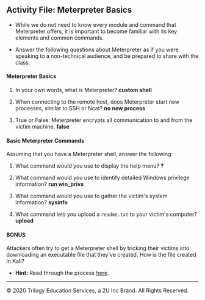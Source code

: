 ## Activity File: Meterpreter Basics

- While we do not need to know every module and command that Meterpreter offers, it is important to become familiar with its key elements and common commands.

- Answer the following questions about Meterpreter as if you were speaking to a non-technical audience, and be prepared to share with the class.   


#### Meterpreter Basics

1. In your own words, what is Meterpreter? **custom shell**


2. When connecting to the remote host, does Meterpreter start new processes, similar to SSH or Ncat? **no new process**


3. True or False: Meterpreter encrypts all communication to and from the victim machine. **false**


#### Basic Meterpreter Commands

Assuming that you have a Meterpreter shell, answer the following:

1. What command would you use to display the help menu? **?**


2. What command would you use to identify detailed Windows privilege information? **run win_privs**


3. What command would you use to gather the victim's system information? **sysinfo**


4. What command lets you upload a `readme.txt` to your victim's computer?  **upload**

#### BONUS

Attackers often try to get a Meterpreter shell by tricking their victims into downloading an executable file that they've created. How is the file created in Kali? 
  - **Hint:** Read through the process [here](https://www.offensive-security.com/metasploit-unleashed/msfvenom/).
____

&copy; 2020 Trilogy Education Services, a 2U Inc Brand.   All Rights Reserved.
